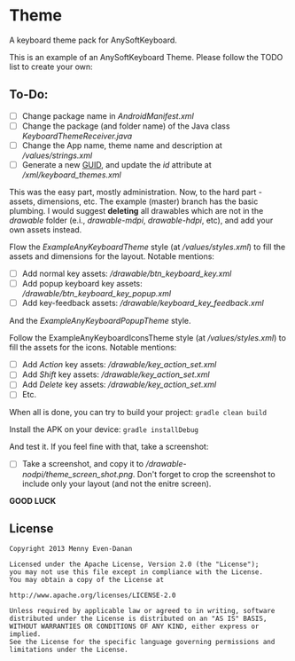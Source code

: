 Theme
=====

A keyboard theme pack for AnySoftKeyboard.

This is an example of an AnySoftKeyboard Theme. Please follow the TODO list to create your own:

To-Do:
------
- [ ] Change package name in _AndroidManifest.xml_
- [ ] Change the package (and folder name) of the Java class _KeyboardThemeReceiver.java_
- [ ] Change the App name, theme name and description at _/values/strings.xml_
- [ ] Generate a new [GUID](http://www.guidgenerator.com/), and update the _id_ attribute at */xml/keyboard_themes.xml*

This was the easy part, mostly administration. Now, to the hard part - assets, dimensions, etc.
The example (master) branch has the basic plumbing. I would suggest **deleting** all drawables which are not in the _drawable_ folder (e.i., _drawable-mdpi_, _drawable-hdpi_, etc), and add your own assets instead.

Flow the _ExampleAnyKeyboardTheme_ style (at _/values/styles.xml_) to fill the assets and dimensions for the layout. Notable mentions:
- [ ] Add normal key assets: */drawable/btn_keyboard_key.xml*
- [ ] Add popup keyboard key assets: */drawable/btn_keyboard_key_popup.xml*
- [ ] Add key-feedback assets: */drawable/keyboard_key_feedback.xml*
 
And the _ExampleAnyKeyboardPopupTheme_ style.

Follow the ExampleAnyKeyboardIconsTheme style (at _/values/styles.xml_) to fill the assets for the icons. Notable mentions:
- [ ] Add _Action_ key assets: */drawable/key_action_set.xml*
- [ ] Add _Shift_ key assets: */drawable/key_action_set.xml*
- [ ] Add _Delete_ key assets: */drawable/key_action_set.xml*
- [ ] Etc.

When all is done, you can try to build your project:
```gradle clean build```

Install the APK on your device: 
```gradle installDebug```

And test it. If you feel fine with that, take a screenshot:
- [ ] Take a screenshot, and copy it to */drawable-nodpi/theme_screen_shot.png*. Don't forget to crop the screenshot to include only your layout (and not the enitre screen).

**GOOD LUCK**

License
-------

    Copyright 2013 Menny Even-Danan
    
    Licensed under the Apache License, Version 2.0 (the "License");
    you may not use this file except in compliance with the License.
    You may obtain a copy of the License at
    
    http://www.apache.org/licenses/LICENSE-2.0
    
    Unless required by applicable law or agreed to in writing, software
    distributed under the License is distributed on an "AS IS" BASIS,
    WITHOUT WARRANTIES OR CONDITIONS OF ANY KIND, either express or implied.
    See the License for the specific language governing permissions and
    limitations under the License.
    

